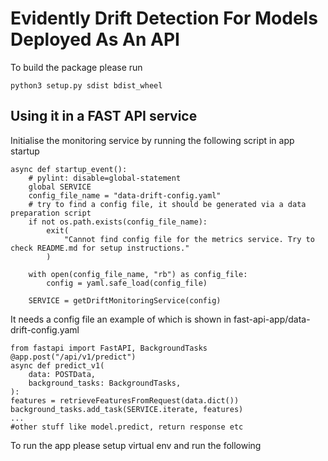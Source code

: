 # Evidently Drift Detection For Models Deployed As An API  

To build the package please run  
```
python3 setup.py sdist bdist_wheel
```

## Using it in a FAST API service  

Initialise the monitoring service by running the following script in app startup  

```
async def startup_event():
    # pylint: disable=global-statement
    global SERVICE
    config_file_name = "data-drift-config.yaml"
    # try to find a config file, it should be generated via a data preparation script
    if not os.path.exists(config_file_name):
        exit(
            "Cannot find config file for the metrics service. Try to check README.md for setup instructions."
        )

    with open(config_file_name, "rb") as config_file:
        config = yaml.safe_load(config_file)

    SERVICE = getDriftMonitoringService(config)
```

It needs a config file an example of which is shown in fast-api-app/data-drift-config.yaml

```
from fastapi import FastAPI, BackgroundTasks
@app.post("/api/v1/predict")
async def predict_v1(
    data: POSTData,
    background_tasks: BackgroundTasks,
):
features = retrieveFeaturesFromRequest(data.dict())
background_tasks.add_task(SERVICE.iterate, features)
...
#other stuff like model.predict, return response etc
```

To run the app please setup virtual env and run the following

```

```